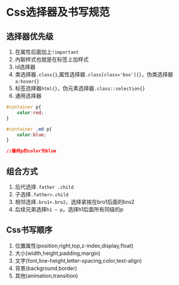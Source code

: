 # Css选择器及书写规范

## 选择器优先级

1. 在属性后面加上`!important`
2. 內联样式也就是在标签上加样式
3. id选择器
4. 类选择器`.class{}`,属性选择器`.class[class='box']{}`，伪类选择器`a:hover{}`
5. 标签选择器`html{}`，伪元素选择器`.class::selection{}`
6. 通用选择器

```css
#container p{
    color:red;
}

#container .md p{
    color:blue;
}

//最终p的color为blue
```

## 组合方式

1. 后代选择`.father .child`
2. 子选择`.father>.child`
3. 相邻选择`.bro1+.bro2`，选择紧挨在bro1后面的bro2
4. 后续兄弟选择`h1 ~ p`，选择h1后面所有同级的p

## Css书写顺序

1. 位置属性(position,right,top,z-index,display,float)
2. 大小(width,height,padding,margin)
3. 文字(font,line-height,letter-spacing,color,text-align)
4. 背景(background,border)
5. 其他(animation,transition)
